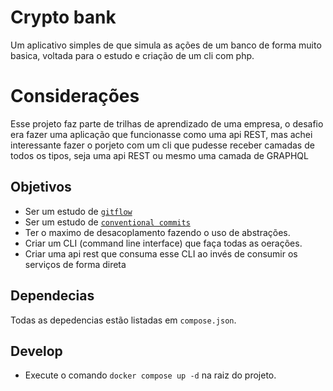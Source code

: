 # Crypto bank

Um aplicativo simples de que simula as ações de um banco de forma muito basica, voltada para o estudo e criação de um cli com php.

# Considerações
Esse projeto faz parte de trilhas de aprendizado de uma empresa, o desafio era fazer uma aplicação que funcionasse como 
uma api REST, mas achei interessante fazer o porjeto com um cli que pudesse receber camadas de todos os tipos, seja uma
api REST ou mesmo uma camada de GRAPHQL

## Objetivos
* Ser um estudo de [`gitflow`](https://www.atlassian.com/br/git/tutorials/comparing-workflows/gitflow-workflow)
* Ser um estudo de [`conventional commits`](https://www.conventionalcommits.org/en/v1.0.0/)
* Ter o maximo de desacoplamento fazendo o uso de abstrações.
* Criar um CLI (command line interface) que faça todas as oerações.
* Criar uma api rest que consuma esse CLI ao invés de consumir os serviços de forma direta

## Dependecias
Todas as depedencias estão listadas em `compose.json`.

## Develop
* Execute o comando `docker compose up -d` na raiz do projeto.
